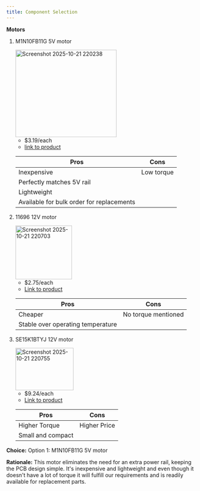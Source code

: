 ```yaml
---
title: Component Selection 
---
```




**Motors**

1. M1N10FB11G 5V motor

     <img width="265" height="229" alt="Screenshot 2025-10-21 220238" src="https://github.com/user-attachments/assets/f51a6bd4-771a-4e88-a692-95ec44e6323e" />


    * $3.19/each
    * [link to product]((https://www.digikey.com/en/products/detail/nmb-technologies-corporation/M1N10FB11G/2417078))

    | Pros                                      | Cons                                                             |
    | ----------------------------------------- | ---------------------------------------------------------------- |
    | Inexpensive                               | Low torque                                                       |
    | Perfectly matches 5V rail                 |                                                                  |
    | Lightweight                               |                                                                  |
    | Available for bulk order for replacements |                                                                  |

2. 11696 12V motor 

   <img width="148" height="141" alt="Screenshot 2025-10-21 220703" src="https://github.com/user-attachments/assets/4933cefb-9a2a-4f6d-af73-d02ce50494c0" />


    * $2.75/each
    * [Link to product](https://www.digikey.com/en/products/detail/sparkfun-electronics/11696/6163657)

    | Pros                                                              | Cons                |
    | ----------------------------------------------------------------- | ------------------- |
    | Cheaper                                                           | No torque mentioned |
    | Stable over operating temperature                                 |                     

3. SE15K1BTYJ 12V motor
   
    <img width="152" height="111" alt="Screenshot 2025-10-21 220755" src="https://github.com/user-attachments/assets/200d5539-51be-4632-ba1e-df6a95210c7f" />


    * $9.24/each
    * [Link to product](https://www.digikey.com/en/products/detail/nmb-technologies-corporation/SE15K1BTYJ/6021448)

    | Pros                                                              | Cons                |
    | ----------------------------------------------------------------- | ------------------- |
    | Higher Torque                                                     | Higher Price        |
    | Small and compact                                                 |                     |

**Choice:** Option 1: M1N10FB11G 5V motor

**Rationale:** This motor eliminates the need for an extra power rail, keeping the PCB design simple. It's inexpensive and lightweight and even though it doesn't have a lot of torque it will fulfill our requirements and is readily available for replacement parts.
